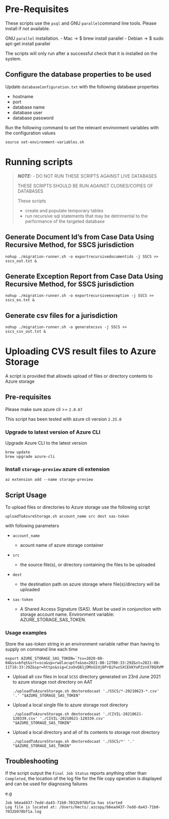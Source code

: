 # Pre-Requisites

These scripts use the `psql` and GNU `parallel`command line tools. Please install if not available. 
 
GNU `parallel` installation.
    - Mac -> $ brew install parallel
    - Debian -> $ sudo apt-get install parallel

The scripts will only run after a successful check that it is installed on the system.
      
## Configure the database properties to be used
Update `databaseConfiguration.txt` with the following database properties

  - hostname
  - port
  - database name
  - database user
  - database password
   
Run the following command to set the relevant environment variables with the configuration values
 
 `source set-environment-variables.sh`

# Running scripts 
> **_NOTE:_** - DO NOT RUN THESE SCRIPTS AGAINST LIVE DATABASES
>
> THESE SCRIPTS SHOULD BE RUN AGAINST CLONES/COPIES OF DATABASES
>
> These scripts
> - create and populate temporary tables
> - run recursive sql statements that may be detrimental to the performance of the targeted database
 
## Generate Document Id’s from Case Data Using Recursive Method, for SSCS jurisdiction 
 `nohup ./migration-runner.sh -o exportrecursivedocumentids -j SSCS >> sscs_out.txt &`
  
## Generate Exception Report from Case Data Using Recursive Method, for SSCS jurisdiction 
 `nohup ./migration-runner.sh -o exportrecursiveexception -j SSCS >> sscs_ex.txt &`
  
## Generate csv files for a jurisdiction 
 `nohup ./migration-runner.sh -o generatecsvs -j SSCS >> sscs_csv_out.txt &`



# Uploading CVS result files to Azure Storage

A script is provided that allowds upload of files or directory contents to Azure storage

## Pre-requisites

Please make sure azure cli >= `2.0.67`

This script has been tested with azure cli version `2.25.0`

### Upgrade to latest version of Azure CLI
Upgrade Azure CLI to the latest version

```
brew update
brew upgrade azure-cli
```

### Install `storage-preview` azure cli extension

`az extension add --name storage-preview`

## Script Usage

To upload files or directories to Azure storage use the following script 

`uploadToAzureStorage.sh account_name src dest sas-token`

with following parameters

- `account_name`
    - acount name of azure storage container

- `src`
    - the source file(s), or directory containing the files to be uploaded

- `dest`
    - the destination path on azure storage where file(s)/directory will be uploaded

- `sas-token`
    - A Shared Access Signature (SAS). Must be used in conjunction with storage account name. Environment variable: AZURE_STORAGE_SAS_TOKEN. 
    
### Usage examples

Store the sas-token string in an environment variable rather than having to supply on command line each time

```
export AZURE_STORAGE_SAS_TOKEN=`?sv=2020-08-04&ss=bfqt&srt=sco&sp=rwdlacuptfx&se=2021-08-12T00:33:29Z&st=2021-08-11T16:33:29Z&spr=https&sig=CzuOvQ81jDMsU2dj8PrQiFwzSXCEkKYoPZznX70QXVM%3D`
```

- Upload all csv files in local `SCSS` directory generated on 23rd June 2021 to azure storage root directory on AAT

    `./uploadToAzureStorage.sh dmstoredocaat './SSCS/*-20210623-*.csv' '.' "$AZURE_STORAGE_SAS_TOKEN"`

- Upload a local single file to azure storage root directory
    
    `./uploadToAzureStorage.sh dmstoredocaat './CIVIL-20210621-120339.csv' './CIVIL-20210621-120339.csv' "$AZURE_STORAGE_SAS_TOKEN"`

- Upload a local directory and all of its contents to storage root directory

    `./uploadToAzureStorage.sh dmstoredocaat './SSCS/*' '.' "$AZURE_STORAGE_SAS_TOKEN"`
    
## Troubleshooting

If the script output the `Final Job Status` reports anything other than `Completed`, the location of the log file for 
the file copy operation is displayed and can be used for diagnosing failures

e.g
```
Job b6ead437-7edd-da43-71b0-7032b978bf1a has started
Log file is located at: /Users/hmcts/.azcopy/b6ead437-7edd-da43-71b0-7032b978bf1a.log
```


